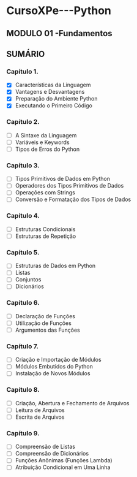 # CursoXPe---Python

## MODULO 01 -Fundamentos

## SUMÁRIO

### Capítulo 1.

- [x] Características da Linguagem 
- [x] Vantagens e Desvantagens
- [x] Preparação do Ambiente Python
- [x] Executando o Primeiro Código

### Capítulo 2.

- [ ] A Sintaxe da Linguagem
- [ ] Variáveis e Keywords
- [ ] Tipos de Erros do Python

### Capítulo 3.

- [ ] Tipos Primitivos de Dados em Python
- [ ] Operadores dos Tipos Primitivos de Dados
- [ ] Operações com Strings
- [ ] Conversão e Formatação dos Tipos de Dados

### Capítulo 4.

- [ ] Estruturas Condicionais
- [ ] Estruturas de Repetição

### Capítulo 5.

- [ ] Estruturas de Dados em Python
- [ ] Listas
- [ ] Conjuntos
- [ ] Dicionários

### Capítulo 6.

- [ ] Declaração de Funções
- [ ] Utilização de Funções
- [ ] Argumentos das Funções

### Capítulo 7.

- [ ] Criação e Importação de Módulos
- [ ] Módulos Embutidos do Python
- [ ] Instalação de Novos Módulos

### Capítulo 8.

- [ ] Criação, Abertura e Fechamento de Arquivos
- [ ] Leitura de Arquivos
- [ ] Escrita de Arquivos
  
### Capítulo 9.

- [ ] Compreensão de Listas
- [ ] Compreensão de Dicionários
- [ ] Funções Anônimas (Funções Lambda)
- [ ] Atribuição Condicional em Uma Linha
